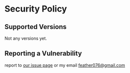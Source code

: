 # Security Policy

## Supported Versions
Not any versions yet.

## Reporting a Vulnerability
report to [our issue page](https://github.com/endurejs-ts/sliverSQL/issues) or my email <feather076@gmail.com>
